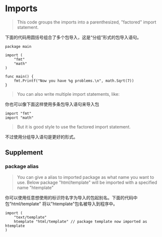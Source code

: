 
# Imports

> This code groups the imports into a parenthesized, "factored" import statement.

下面的代码用圆括号组合了多个包导入，这是“分组”形式的包导入语句。

```
package main

import (
	"fmt"
	"math"
)

func main() {
	fmt.Printf("Now you have %g problems.\n", math.Sqrt(7))
}
```

> You can also write multiple import statements, like:

你也可以像下面这样使用多条包导入语句来导入包

```
import "fmt"
import "math"
```

> But it is good style to use the factored import statement.

不过使用分组导入语句是更好的形式。

## Supplement

### package alias

> You can give a alias to imported package as what name you want to use. Below package "html/template" will be imported with a specified name "htemplate"

你可以使用任意想使用的标识符名字为导入的包起别名。下面的代码中包"html/template" 将以"htemplate"包名被导入到程序中。


```
import (
    "text/template"
    htemplate "html/template" // package template now imported as htemplate
)
```
